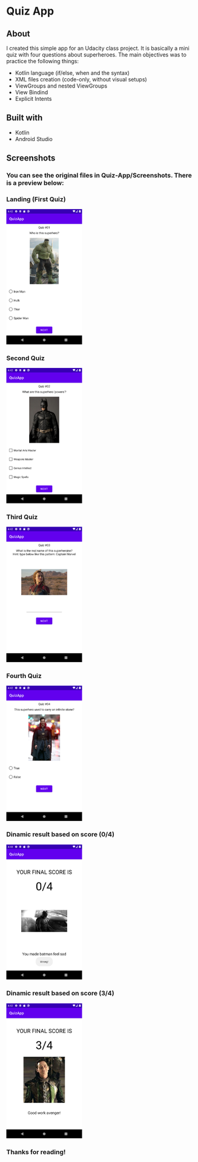 # Quiz App

## About

I created this simple app for an Udacity class project. It is basically a mini quiz with four questions about superheroes.
The main objectives was to practice the following things:

- Kotlin language (if/else, when and the syntax)
- XML files creation (code-only, without visual setups)
- ViewGroups and nested ViewGroups
- View Bindind
- Explicit Intents
 
## Built with

* Kotlin
* Android Studio

## Screenshots

### You can see the original files in Quiz-App/Screenshots. There is a preview below:

### Landing (First Quiz)

<img src="https://github.com/Enzo-PsK/Quiz-App/blob/main/Screenshots/Quiz_01.png" width="200"/>

### Second Quiz

<img src="https://github.com/Enzo-PsK/Quiz-App/blob/main/Screenshots/Quiz_02.png" width="200" />

### Third Quiz

<img src="https://github.com/Enzo-PsK/Quiz-App/blob/main/Screenshots/Quiz_03.png" width="200" />

### Fourth Quiz

<img src="https://github.com/Enzo-PsK/Quiz-App/blob/main/Screenshots/Quiz_04.png" width="200" />

### Dinamic result based on score (0/4)

<img src="https://github.com/Enzo-PsK/Quiz-App/blob/main/Screenshots/Final_Score_0.png" width="200" />

### Dinamic result based on score (3/4)

<img src="https://github.com/Enzo-PsK/Quiz-App/blob/main/Screenshots/Final_Score_3.png" width="200" />

### Thanks for reading!
